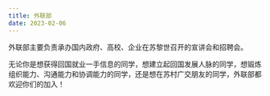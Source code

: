 ```yaml
---
title: 外联部
date: 2023-02-06
---
```


外联部主要负责承办国内政府、高校、企业在苏黎世召开的宣讲会和招聘会。

无论你是想获得回国就业一手信息的同学，想建立起回国发展人脉的同学，想锻炼组织能力、沟通能力和协调能力的同学，还是想在苏村广交朋友的同学，外联部都欢迎你们的加入！
